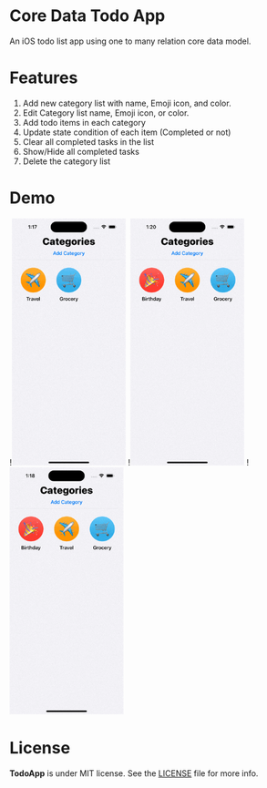 # Core Data Todo App
An iOS todo list app using one to many relation core data model.

# Features
1. Add new category list with name, Emoji icon, and color.
2. Edit Category list name, Emoji icon, or color.
3. Add todo items in each category
4. Update state condition of each item (Completed or not)
5. Clear all completed tasks in the list
6. Show/Hide all completed tasks
7. Delete the category list

# Demo
!<img src="Demo/AddEditCategory.gif" alt="Add & Edit a category list" width="200"/>
!<img src="Demo/AddTaskDeleteCategoy.gif" alt="Add todo item & Delte a category list" width="200"/>
!<img src="Demo/ShowClearCompleted.gif" alt="Show or Hide all completed tasks" width="200"/>

# License
**TodoApp** is under MIT license. See the [LICENSE](LICENSE) file for more info.
